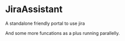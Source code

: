 # JiraAssistant
A standalone friendly portal to use jira

And some more funcations as a plus running parallelly.
